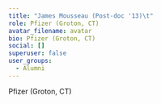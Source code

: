 ```yaml
---
title: "James Mousseau (Post-doc '13)\t"
role: Pfizer (Groton, CT)
avatar_filename: avatar
bio: Pfizer (Groton, CT)
social: []
superuser: false
user_groups:
  - Alumni
---
```

Pfizer (Groton, CT)
